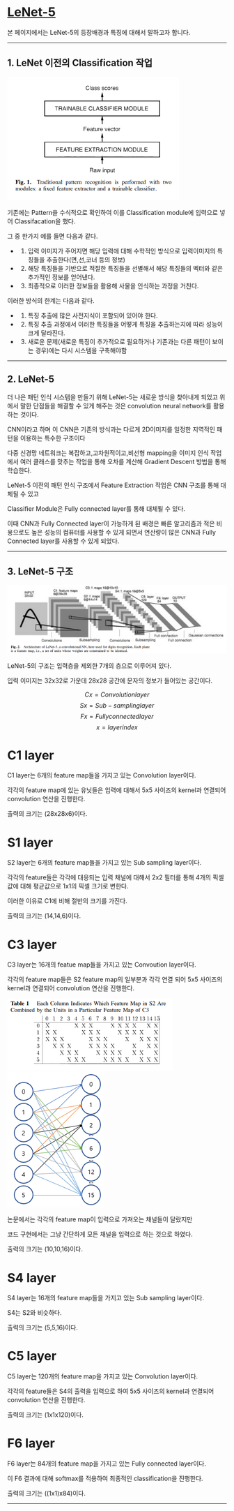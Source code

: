 # [LeNet-5](https://axon.cs.byu.edu/~martinez/classes/678/Papers/Convolution_nets.pdf)
본 페이지에서는 LeNet-5의 등장배경과 특징에 대해서 말하고자 합니다.

---
## 1. LeNet 이전의 Classification 작업

![1](./img/fig1.PNG)

기존에는 Pattern을 수식적으로 확인하여 이를 Classification module에 입력으로 넣어 Classifacation을 했다.

그 중 한가지 예를 들면 다음과 같다.

- 1. 입력 이미지가 주어지면 해당 입력에 대해 수학적인 방식으로 입력이미지의 특징들을 추출한다(면,선,코너 등의 정보)

- 2. 해당 특징들을 기반으로 적절한 특징들을 선별해서 해당 특징들의 벡터와 같은 추가적인 정보를 얻어낸다.

- 3. 최종적으로 이러한 정보들을 활용해 사물을 인식하는 과정을 거친다.

이러한 방식의 한계는 다음과 같다.

- 1. 특징 추출에 많은 사전지식이 포함되어 있어야 한다.

- 2. 특징 추출 과정에서 이러한 특징들을 어떻게 특징을 추출하는지에 따라 성능이 크게 달라진다.

- 3. 새로운 문제(새로운 특징이 추가적으로 필요하거나 기존과는 다른 패턴이 보이는 경우)에는 다시 시스템을 구축해야함

---
## 2. LeNet-5

더 나은 패턴 인식 시스템을 만들기 위해 LeNet-5는 새로운 방식을 찾아내게 되었고 위에서 말한 단점들을 해결할 수 있게 해주는 것은 convolution neural network를 활용하는 것이다.

CNN이라고 하며 이 CNN은 기존의 방식과는 다르게 2D이미지를 일정한 지역적인 패턴을 이용하는 특수한 구조이다

다중 신경망 네트워크는 복잡하고,고차원적이고,비선형 mapping을 이미지 인식 작업에서 여러 클래스를 맞추는 작업을 통해 오차를 계산해 Gradient Descent 방법을 통해 학습한다.

LeNet-5 이전의 패턴 인식 구조에서 Feature Extraction 작업은 CNN 구조를 통해 대체될 수 있고

Classifier Module은 Fully connected layer를 통해 대체될 수 있다.

이때 CNN과 Fully Connected layer이 가능하게 된 배경은 빠른 알고리즘과 적은 비용으로도 높은 성능의 컴퓨터를 사용할 수 있게 되면서 연산량이 많은 CNN과 Fully Connected layer를 사용할 수 있게 되었다.

---
## 3. LeNet-5 구조

![2](./img/fig2.PNG)

LeNet-5의 구조는 입력층을 제외한 7개의 층으로 이루어져 있다.

입력 이미지는 32x32로 가운데 28x28 공간에 문자의 정보가 들어있는 공간이다.

$$
Cx = Convolution layer
$$
$$
Sx = Sub-sampling layer
$$
$$
Fx = Fully connected layer
$$
$$
x = layer index
$$

# C1 layer
C1 layer는 6개의 feature map들을 가지고 있는 Convolution layer이다.

각각의 feature map에 있는 유닛들은 입력에 대해서 5x5 사이즈의 kernel과 연결되어 convolution 연산을 진행한다. 

출력의 크기는 (28x28x6)이다.

# S1 layer
S2 layer는 6개의 feature map들을 가지고 있는 Sub sampling layer이다.

각각의 feature들은 각각에 대응되는 입력 채널에 대해서 2x2 필터를 통해 4개의 픽셀 값에 대해 평균값으로 1x1의 픽셀 크기로 변한다.

이러한 이유로 C1에 비해 절반의 크기를 가진다.

출력의 크기는 (14,14,6)이다.

# C3 layer
C3 layer는 16개의 featue map들을 가지고 있는 Convoution layer이다.

각각의 feature map들은 S2 feature map의 일부분과 각각 연결 되어 5x5 사이즈의 kernel과 연결되어 convolution 연산을 진행한다.

![3](./img/table1.PNG)![4](./img/addition.PNG)

논문에서는 각각의 feature map이 입력으로 가져오는 채널들이 달랐지만

코드 구현에서는 그냥 간단하게 모든 채널을 입력으로 하는 것으로 하였다.

출력의 크기는 (10,10,16)이다.

# S4 layer

S4 layer는 16개의 feature map들을 가지고 있는 Sub sampling layer이다.

S4는 S2와 비슷하다.

출력의 크기는 (5,5,16)이다.

# C5 layer
C5 layer는 120개의 feature map을 가지고 있는 Convolution layer이다.

각각의 feature들은 S4의 출력을 입력으로 하여 5x5 사이즈의 kernel과 연결되어 convolution 연산을 진행한다.

출력의 크기는 (1x1x120)이다.

# F6 layer

F6 layer는 84개의 feature map을 가지고 있는 Fully connected layer이다.

이 F6 결과에 대해 softmax를 적용하여 최종적인 classification을 진행한다.

출력의 크기는 ((1x1)x84)이다.



---